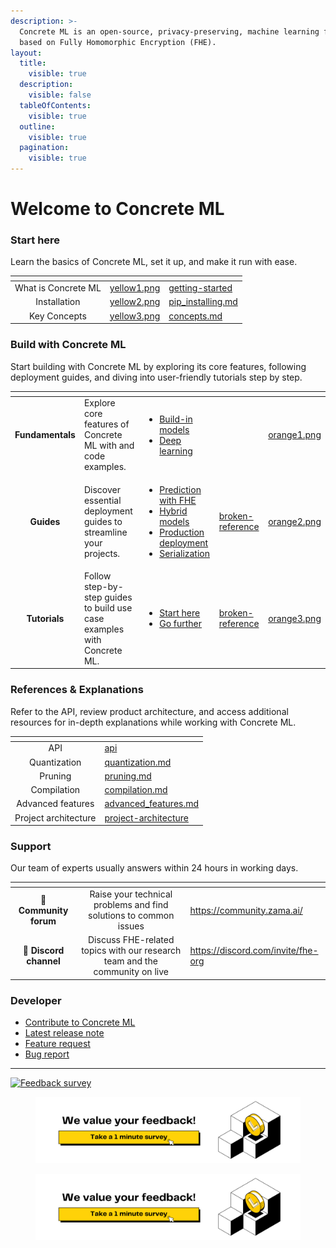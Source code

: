 ```yaml
---
description: >-
  Concrete ML is an open-source, privacy-preserving, machine learning framework
  based on Fully Homomorphic Encryption (FHE).
layout:
  title:
    visible: true
  description:
    visible: false
  tableOfContents:
    visible: true
  outline:
    visible: true
  pagination:
    visible: true
---
```


# Welcome to Concrete ML

### Start here

Learn the basics of Concrete ML, set it up, and make it run with ease.

<table data-view="cards"><thead><tr><th align="center"></th><th data-hidden data-card-cover data-type="files"></th><th data-hidden data-card-target data-type="content-ref"></th></tr></thead><tbody><tr><td align="center">What is Concrete ML</td><td><a href=".gitbook/assets/yellow1.png">yellow1.png</a></td><td><a href="getting-started/">getting-started</a></td></tr><tr><td align="center">Installation</td><td><a href=".gitbook/assets/yellow2.png">yellow2.png</a></td><td><a href="getting-started/pip_installing.md">pip_installing.md</a></td></tr><tr><td align="center">Key Concepts</td><td><a href=".gitbook/assets/yellow3.png">yellow3.png</a></td><td><a href="getting-started/concepts.md">concepts.md</a></td></tr></tbody></table>

### Build with Concrete ML

Start building with Concrete ML by exploring its core features, following deployment guides, and diving into user-friendly tutorials step by step.

<table data-view="cards"><thead><tr><th align="center"></th><th></th><th></th><th data-hidden data-card-target data-type="content-ref"></th><th data-hidden data-card-cover data-type="files"></th></tr></thead><tbody><tr><td align="center"><strong>Fundamentals</strong></td><td>Explore core features of Concrete ML with and code examples.</td><td><ul><li><a href="broken-reference/">Build-in models</a></li><li><a href="broken-reference/">Deep learning</a></li></ul></td><td></td><td><a href=".gitbook/assets/orange1.png">orange1.png</a></td></tr><tr><td align="center"><strong>Guides</strong></td><td>Discover essential deployment guides to streamline your projects.</td><td><ul><li><a href="guides/prediction_with_fhe.md">Prediction with FHE</a></li><li><a href="guides/hybrid-models.md">Hybrid models</a></li><li><a href="guides/client_server.md">Production deployment</a></li><li><a href="guides/serialization.md">Serialization</a></li></ul></td><td><a href="broken-reference/">broken-reference</a></td><td><a href=".gitbook/assets/orange2.png">orange2.png</a></td></tr><tr><td align="center"><strong>Tutorials</strong></td><td>Follow step-by-step guides to build use case examples with Concrete ML.</td><td><ul><li><a href="tutorials/showcase.md#start-here">Start here</a></li><li><a href="tutorials/showcase.md#go-further">Go further</a></li></ul></td><td><a href="broken-reference/">broken-reference</a></td><td><a href=".gitbook/assets/orange3.png">orange3.png</a></td></tr></tbody></table>

### References & Explanations

Refer to the API, review product architecture, and access additional resources for in-depth explanations while working with Concrete ML.

<table data-view="cards"><thead><tr><th align="center"></th><th data-hidden data-card-target data-type="content-ref"></th></tr></thead><tbody><tr><td align="center">API</td><td><a href="references/api/">api</a></td></tr><tr><td align="center">Quantization</td><td><a href="explanations/quantization.md">quantization.md</a></td></tr><tr><td align="center">Pruning</td><td><a href="explanations/pruning.md">pruning.md</a></td></tr><tr><td align="center">Compilation</td><td><a href="explanations/compilation.md">compilation.md</a></td></tr><tr><td align="center">Advanced features</td><td><a href="explanations/advanced_features.md">advanced_features.md</a></td></tr><tr><td align="center">Project architecture</td><td><a href="explanations/project-architecture/">project-architecture</a></td></tr></tbody></table>

### Support

Our team of experts usually answers within 24 hours in working days.

<table data-card-size="large" data-view="cards"><thead><tr><th align="center"></th><th align="center"></th><th data-hidden data-card-target data-type="content-ref"></th></tr></thead><tbody><tr><td align="center">💬 <strong>Community forum</strong></td><td align="center">Raise your technical problems and find solutions to common issues</td><td><a href="https://community.zama.ai/">https://community.zama.ai/</a></td></tr><tr><td align="center">👾 <strong>Discord channel</strong></td><td align="center">Discuss FHE-related topics with our research team and the community on live</td><td><a href="https://discord.com/invite/fhe-org">https://discord.com/invite/fhe-org</a></td></tr></tbody></table>

### Developer

* [Contribute to Concrete ML](developer/contributing.md)
* [Latest release note](https://github.com/zama-ai/concrete-ml/releases)
* [Feature request](https://github.com/zama-ai/concrete-ml/issues/new?assignees=\&labels=feature\&projects=\&template=feature\_request.md)
* [Bug report](https://github.com/zama-ai/concrete-ml/issues/new?assignees=\&labels=bug\&projects=\&template=bug\_report.md)

***

[![Feedback survey](https://github.com/zama-ai/concrete-ml/assets/157474013/0ed4193d-874a-428d-8095-1d4e8a21e5ae)](https://zama-project.webflow.io/developer-survey)

<figure><img src=".gitbook/assets/feedback light.png" alt=""><figcaption></figcaption></figure>

<figure>
    <a href="https://zama-project.webflow.io/developer-survey">
        <img src=".gitbook/assets/feedback light.png" alt="Feedback Light">
    </a>
    <figcaption></figcaption>
</figure>
